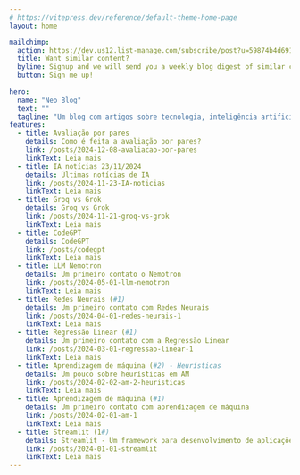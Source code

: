 ```yaml
---
# https://vitepress.dev/reference/default-theme-home-page
layout: home

mailchimp:
  action: https://dev.us12.list-manage.com/subscribe/post?u=59874b4d6910fa65e724a4648&amp;id=613837077f
  title: Want similar content?
  byline: Signup and we will send you a weekly blog digest of similar content to keep you satiated.
  button: Sign me up!
  
hero:
  name: "Neo Blog"
  text: ""
  tagline: "Um blog com artigos sobre tecnologia, inteligência artificial e aprendizagem de máquina"
features:
  - title: Avaliação por pares
    details: Como é feita a avaliação por pares?
    link: /posts/2024-12-08-avaliacao-por-pares
    linkText: Leia mais
  - title: IA notícias 23/11/2024
    details: Últimas notícias de IA
    link: /posts/2024-11-23-IA-noticias
    linkText: Leia mais
  - title: Groq vs Grok
    details: Groq vs Grok 
    link: /posts/2024-11-21-groq-vs-grok
    linkText: Leia mais
  - title: CodeGPT
    details: CodeGPT
    link: /posts/codegpt
    linkText: Leia mais
  - title: LLM Nemotron
    details: Um primeiro contato o Nemotron
    link: /posts/2024-05-01-llm-nemotron
    linkText: Leia mais
  - title: Redes Neurais (#1)
    details: Um primeiro contato com Redes Neurais
    link: /posts/2024-04-01-redes-neurais-1
    linkText: Leia mais
  - title: Regressão Linear (#1)
    details: Um primeiro contato com a Regressão Linear
    link: /posts/2024-03-01-regressao-linear-1
    linkText: Leia mais
  - title: Aprendizagem de máquina (#2) - Heurísticas
    details: Um pouco sobre heurísticas em AM
    link: /posts/2024-02-02-am-2-heuristicas
    linkText: Leia mais
  - title: Aprendizagem de máquina (#1)
    details: Um primeiro contato com aprendizagem de máquina
    link: /posts/2024-02-01-am-1
    linkText: Leia mais
  - title: Streamlit (1#)
    details: Streamlit - Um framework para desenvolvimento de aplicações Web com Python
    link: /posts/2024-01-01-streamlit
    linkText: Leia mais
---
```


<!-- 
<a href="/articles/article-1" style="display: block; width:50%; margin: auto; padding: .75rem; border: 2px #e5e7eb solid; border-radius: 1rem;">
    <h2 style="font-size: 1.25rem; line-height: 1.75rem; font-weight: 700;">My new Article</h2>
    <small>2023-05-29</small>
    <p>Est commodi iusto et alias deleniti sed voluptatibus tempora est reprehenderit autem...</p>
</a>

<a href="/articles/article-1" style="display: block; width:50%; margin: auto; padding: .75rem; border: 2px #e5e7eb solid; border-radius: 1rem;">
    <h2 style="font-size: 1.25rem; line-height: 1.75rem; font-weight: 700;">My new Article</h2>
    <small>2023-05-29</small>
    <p>Est commodi iusto et alias deleniti sed voluptatibus tempora est reprehenderit autem...</p>
</a>
-->


